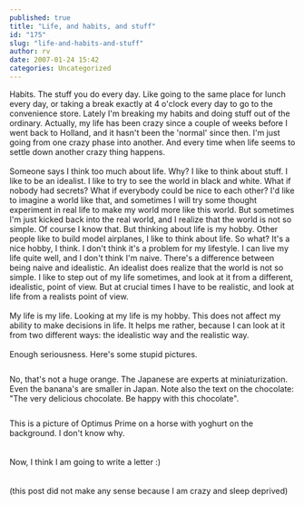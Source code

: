 ```yaml
---
published: true
title: "Life, and habits, and stuff"
id: "175"
slug: "life-and-habits-and-stuff"
author: rv
date: 2007-01-24 15:42
categories: Uncategorized
---
```

Habits. The stuff you do every day. Like going to the same place for lunch every day, or taking a break exactly at 4 o'clock every day to go to the convenience store. Lately I'm breaking my habits and doing stuff out of the ordinary. Actually, my life has been crazy since a couple of weeks before I went back to Holland, and it hasn't been the 'normal' since then. I'm just going from one crazy phase into another. And every time when life seems to settle down another crazy thing happens.<br /><br />Someone says I think too much about life. Why? I like to think about stuff. I like to be an idealist. I like to try to see the world in black and white. What if nobody had secrets? What if everybody could be nice to each other? I'd like to imagine a world like that, and sometimes I will try some thought experiment in real life to make my world more like this world. But sometimes I'm just kicked back into the real world, and I realize that the world is not so simple. Of course I know that. But thinking about life is my hobby. Other people like to build model airplanes, I like to think about life. So what? It's a nice hobby, I think. I don't think it's a problem for my lifestyle. I can live my life quite well, and I don't think I'm naive. There's a difference between being naive and idealistic. An idealist does realize that the world is not so simple. I like to step out of my life sometimes, and look at it from a different, idealistic, point of view. But at crucial times I have to be realistic, and look at life from a realists point of view.<br /><br />My life is my life. Looking at my life is my hobby. This does not affect my ability to make decisions in life. It helps me rather, because I can look at it from two different ways: the idealistic way and the realistic way.<br /><br />Enough seriousness. Here's some stupid pictures.<br /><br /><a href="http://bp3.blogger.com/_RIq3e2nKDHo/Rbd-s4Sb0MI/AAAAAAAAAKU/oRmIIb-4NiI/s1600-h/IMG_2026.jpg"><img style="display:block;text-align:center;cursor:pointer;margin:0 auto 10px;" src="http://bp3.blogger.com/_RIq3e2nKDHo/Rbd-s4Sb0MI/AAAAAAAAAKU/oRmIIb-4NiI/s320/IMG_2026.jpg" alt="" border="0" /></a>No, that's not a huge orange. The Japanese are experts at miniaturization. Even the banana's are smaller in Japan. Note also the text on the chocolate: "The very delicious chocolate. Be happy with this chocolate".<br /><br /><a href="http://bp1.blogger.com/_RIq3e2nKDHo/Rbd-xYSb0NI/AAAAAAAAAKc/z-xW5aQXDfs/s1600-h/IMG_2030.jpg"><img style="display:block;text-align:center;cursor:pointer;margin:0 auto 10px;" src="http://bp1.blogger.com/_RIq3e2nKDHo/Rbd-xYSb0NI/AAAAAAAAAKc/z-xW5aQXDfs/s320/IMG_2030.jpg" alt="" border="0" /></a>This is a picture of Optimus Prime on a horse with yoghurt on the background. I don't know why.<br /><br /><br />Now, I think I am going to write a letter :)<br /><br /><br />(this post did not make any sense because I am crazy and sleep deprived)